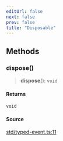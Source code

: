 ```yaml
---
editUrl: false
next: false
prev: false
title: "Disposable"
---
```


## Methods

### dispose()

> **dispose**(): `void`

#### Returns

`void`

#### Source

[std/typed-event.ts:11](https://github.com/dakhetov/dgmjs/blob/main/packages/core/src/std/typed-event.ts#L11)
